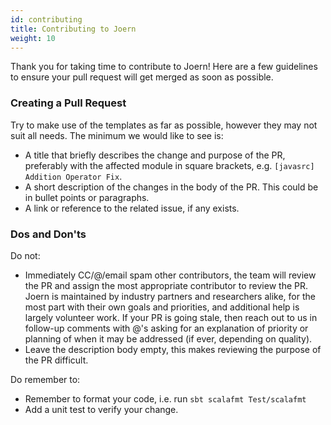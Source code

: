 ```yaml
---
id: contributing
title: Contributing to Joern
weight: 10
---
```


Thank you for taking time to contribute to Joern! Here are a few guidelines to ensure your pull
request will get merged as soon as possible.

### Creating a Pull Request

Try to make use of the templates as far as possible, however they may not suit all needs. The
  minimum we would like to see is:
- A title that briefly describes the change and purpose of the PR, preferably with the affected
    module in square brackets, e.g. `[javasrc] Addition Operator Fix`.
- A short description of the changes in the body of the PR. This could be in bullet points or
    paragraphs.
- A link or reference to the related issue, if any exists.

### Dos and Don'ts

Do not:
- Immediately CC/@/email spam other contributors, the team will review the PR and assign the most
    appropriate contributor to review the PR. Joern is maintained by industry partners and
    researchers alike, for the most part with their own goals and priorities, and additional help is
    largely volunteer work. If your PR is going stale, then reach out to us in follow-up comments
    with @'s asking for an explanation of priority or planning of when it may be addressed (if ever,
    depending on quality).
- Leave the description body empty, this makes reviewing the purpose of the PR difficult.

Do remember to:
- Remember to format your code, i.e. run `sbt scalafmt Test/scalafmt`
- Add a unit test to verify your change.